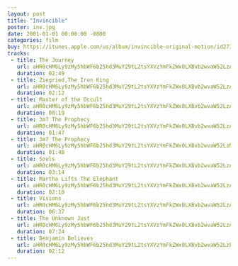 ```yaml
---
layout: post
title: "Invincible"
poster: inv.jpg
date: 2001-01-01 00:00:00 -0800
categories: film
buy: https://itunes.apple.com/us/album/invincible-original-motion/id273432964
tracks:
 - title: The Journey
   url: aHR0cHM6Ly9zMy5hbWF6b25hd3MuY29tL2tsYXVzYmFkZWx0LXBvb2wvaW52LzAxIFRoZSBKb3VybmV5Lm1wMw==
   duration: 02:49
 - title: Ziegried,The Iron King
   url: aHR0cHM6Ly9zMy5hbWF6b25hd3MuY29tL2tsYXVzYmFkZWx0LXBvb2wvaW52LzAyIFppZWdyaWVkLFRoZSBJcm9uIEtpbmcubXAz
   duration: 02:12
 - title: Master of the Occult
   url: aHR0cHM6Ly9zMy5hbWF6b25hd3MuY29tL2tsYXVzYmFkZWx0LXBvb2wvaW52LzAzIE1hc3RlciBvZiB0aGUgT2NjdWx0Lm1wMw==
   duration: 08:19
 - title: 3m7 The Prophecy
   url: aHR0cHM6Ly9zMy5hbWF6b25hd3MuY29tL2tsYXVzYmFkZWx0LXBvb2wvaW52LzA0IFRoZSBQcm9waGVjeSAxLm1wMw==
   duration: 01:47
 - title: 3m7 The Prophecy
   url: aHR0cHM6Ly9zMy5hbWF6b25hd3MuY29tL2tsYXVzYmFkZWx0LXBvb2wvaW52LzNtNyBUaGUgUHJvcGhlY3kubXAz
   duration: 01:48
 - title: Souls
   url: aHR0cHM6Ly9zMy5hbWF6b25hd3MuY29tL2tsYXVzYmFkZWx0LXBvb2wvaW52LzA2IFNvdWxzLm1wMw==
   duration: 03:14
 - title: Martha Lifts The Elephant
   url: aHR0cHM6Ly9zMy5hbWF6b25hd3MuY29tL2tsYXVzYmFkZWx0LXBvb2wvaW52LzA3IE1hcnRoYSBMaWZ0cyBUaGUgRWxlcGhhbnQubXAz
   duration: 02:10
 - title: Visions
   url: aHR0cHM6Ly9zMy5hbWF6b25hd3MuY29tL2tsYXVzYmFkZWx0LXBvb2wvaW52LzA4IFZpc2lvbnMgMS5tcDM=
   duration: 06:37
 - title: The Unknown Just
   url: aHR0cHM6Ly9zMy5hbWF6b25hd3MuY29tL2tsYXVzYmFkZWx0LXBvb2wvaW52LzA5IFRoZSBVbmtub3duIEp1c3QubXAz
   duration: 07:24
 - title: Benjamin Believes
   url: aHR0cHM6Ly9zMy5hbWF6b25hd3MuY29tL2tsYXVzYmFkZWx0LXBvb2wvaW52LzEwIEJlbmphbWluIEJlbGlldmVzLm1wMw==
   duration: 02:12
---
```

